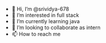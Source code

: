 - 👋 Hi, I’m @srividya-678
- 👀 I’m interested in full stack
- 🌱 I’m currently learning java
- 💞️ I’m looking to collaborate as intern
- 📫 How to reach me 

<!---
srividya-678/srividya-678 is a ✨ special ✨ repository because its `README.md` (this file) appears on your GitHub profile.
You can click the Preview link to take a look at your changes.
--->
